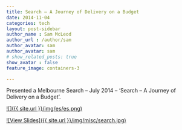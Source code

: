 ```yaml
---
title: Search – A Journey of Delivery on a Budget
date: 2014-11-04
categories: tech
layout: post-sidebar
author_name : Sam McLeod
author_url : /author/sam
author_avatar: sam
author_avatar: sam
# show_related_posts: true
show_avatar : false
feature_image: containers-3

---
```


Presented a Melbourne Search – July 2014 – ‘Search – A Journey of Delivery on a Budget’.

[![]({{ site.url }}/img/es/es.png)](https://smcleod.net/files/Search---A-Journey-of-Delivery-on-a-Budget/)

[![View Slides]({{ site.url }}/img/misc/search.jpg)](https://smcleod.net/files/Search---A-Journey-of-Delivery-on-a-Budget/)
